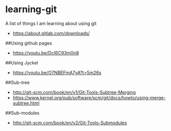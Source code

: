 # learning-git
A list of things I am learning about using git

* https://about.gitlab.com/downloads/

##Using github pages
* https://youtu.be/DcI6C93m0n8

##Using Jyckel
* https://youtu.be/O7NBEFmA7yA?t=5m26s

##Sub-tree
* http://git-scm.com/book/en/v1/Git-Tools-Subtree-Merging
* https://www.kernel.org/pub/software/scm/git/docs/howto/using-merge-subtree.html

##Sub-modules
* http://git-scm.com/book/en/v2/Git-Tools-Submodules

